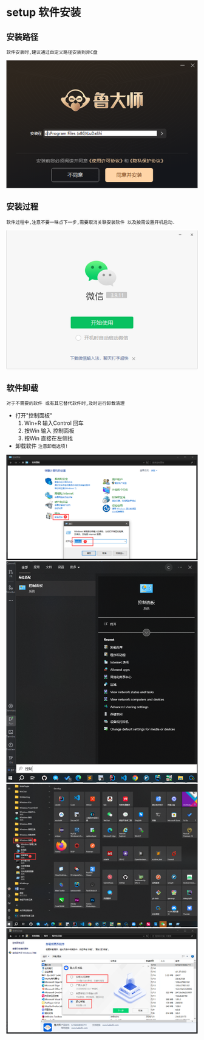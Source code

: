 # setup 软件安装

## 安装路径
`软件安装时,建议通过自定义路径安装到非C盘`

![](../imgs/setup-1.png) 


## 安装过程
`软件过程中,注意不要一味点下一步,需要取消关联安装软件 以及按需设置开机启动.`

![](../imgs/setup-2.png) 


## 软件卸载
`对于不需要的软件 或有其它替代软件时,及时进行卸载清理`

- 打开"控制面板"
  1. Win+R 输入Control 回车
  2. 按Win 输入 控制面板
  3. 按Win 直接在左侧找
- 卸载软件
    `注意卸载选项!`

![](../imgs/uninstall-1.png)
![](../imgs/uninstall-1-1.png)
![](../imgs/uninstall-1-2.png)
![](../imgs/uninstall-2.png) 
